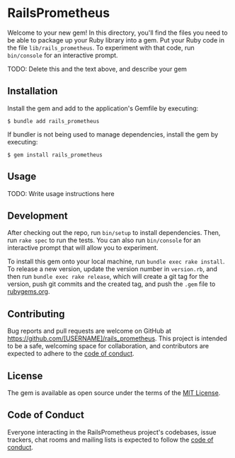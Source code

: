 # RailsPrometheus

Welcome to your new gem! In this directory, you'll find the files you need to be able to package up your Ruby library into a gem. Put your Ruby code in the file `lib/rails_prometheus`. To experiment with that code, run `bin/console` for an interactive prompt.

TODO: Delete this and the text above, and describe your gem

## Installation

Install the gem and add to the application's Gemfile by executing:

    $ bundle add rails_prometheus

If bundler is not being used to manage dependencies, install the gem by executing:

    $ gem install rails_prometheus

## Usage

TODO: Write usage instructions here

## Development

After checking out the repo, run `bin/setup` to install dependencies. Then, run `rake spec` to run the tests. You can also run `bin/console` for an interactive prompt that will allow you to experiment.

To install this gem onto your local machine, run `bundle exec rake install`. To release a new version, update the version number in `version.rb`, and then run `bundle exec rake release`, which will create a git tag for the version, push git commits and the created tag, and push the `.gem` file to [rubygems.org](https://rubygems.org).

## Contributing

Bug reports and pull requests are welcome on GitHub at https://github.com/[USERNAME]/rails_prometheus. This project is intended to be a safe, welcoming space for collaboration, and contributors are expected to adhere to the [code of conduct](https://github.com/[USERNAME]/rails_prometheus/blob/master/CODE_OF_CONDUCT.md).

## License

The gem is available as open source under the terms of the [MIT License](https://opensource.org/licenses/MIT).

## Code of Conduct

Everyone interacting in the RailsPrometheus project's codebases, issue trackers, chat rooms and mailing lists is expected to follow the [code of conduct](https://github.com/[USERNAME]/rails_prometheus/blob/master/CODE_OF_CONDUCT.md).
